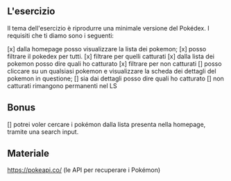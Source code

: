 ## L'esercizio

Il tema dell'esercizio è riprodurre una minimale versione del Pokédex. I requisiti che ti diamo sono i seguenti:

[x] dalla homepage posso visualizzare la lista dei pokemon;
[x] posso filtrare il pokedex per tutti.
[x] filtrare per quelli catturati
[x] dalla lista dei pokemon posso dire quali ho catturato
[x] filtrare per non catturati
[] posso cliccare su un qualsiasi pokemon e visualizzare la scheda dei dettagli del pokemon in questione;
[] sia dai dettagli posso dire quali ho catturato
[] non catturati rimangono permanenti nel LS

## Bonus

[] potrei voler cercare i pokémon dalla lista presenta nella homepage, tramite una search input.

## Materiale

https://pokeapi.co/ (le API per recuperare i Pokémon)
